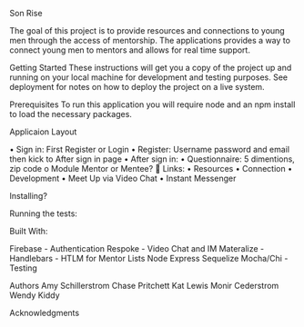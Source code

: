 Son Rise

The goal of this project is to provide resources and connections to young men through the access of mentorship.  The applications provides a way to connect young men to mentors and allows for real time support.  

Getting Started
These instructions will get you a copy of the project up and running on your local machine for development and testing purposes. See deployment for notes on how to deploy the project on a live system.

Prerequisites
To run this application you will require node and an npm install to load the necessary packages.

Applicaion Layout

•	Sign in: First Register or Login
•	Register: Username password and email then kick to After sign in page
•	After sign in: 
•   Questionnaire: 5 dimentions, zip code
o	Module Mentor or Mentee?
	Links:
•	Resources
•	Connection
•   Development
•  	Meet Up via Video Chat
•   Instant Messenger


Installing?

Running the tests:


Built With:

Firebase - Authentication
Respoke - Video Chat and IM
Materalize - 
Handlebars - HTLM for Mentor Lists
Node
Express
Sequelize
Mocha/Chi - Testing

Authors
Amy Schillerstrom
Chase Pritchett
Kat Lewis
Monir Cederstrom
Wendy Kiddy

Acknowledgments
